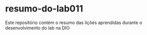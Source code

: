 # resumo-do-lab011
Este repositório contém o resumo das lições aprendidas durante o desenvolvimento do lab na DIO
